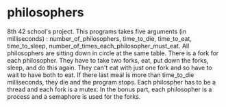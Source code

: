 # philosophers
8th 42 school's project.
This programs takes five arguments (in milliseconds) : number_of_philosophers, time_to_die, time_to_eat, time_to_sleep, number_of_times_each_philosopher_must_eat. All philosophers are sitting down in circle at the same table.
There is a fork for each philosopher. They have to take two forks, eat, put down the forks, sleep, and do this again. They can't eat with just one fork and so have to wait to have both to eat.
If there last meal is more than time_to_die milliseconds, they die and the program stops.
Each philospher has to be a thread and each fork is a mutex.
In the bonus part, each philosopher is a process and a semaphore is used for the forks.
